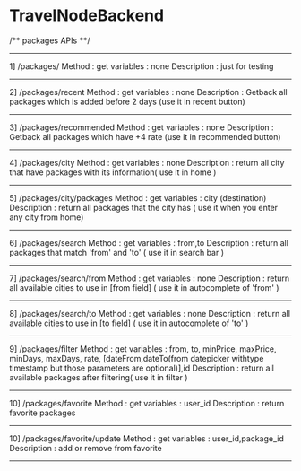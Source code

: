 # TravelNodeBackend
/** packages APIs **/
***********************************
1] /packages/
Method : get
variables : none
Description : just for testing
************************************
2] /packages/recent
Method : get
variables : none
Description : Getback all packages which is added before 2 days (use it in recent button)
************************************
3] /packages/recommended
Method : get
variables : none
Description : Getback all packages which have +4 rate (use it in recommended button)
************************************
4] /packages/city
Method : get
variables : none
Description : return all city that have packages with its information(  use it in home )
************************************
5] /packages/city/packages
Method : get
variables : city (destination)
Description : return all packages that the city has ( use it when you enter any city from home)
************************************
6] /packages/search
Method : get
variables : from,to
Description : return all packages that match 'from' and 'to' (  use it in search bar )
************************************
7] /packages/search/from 
Method : get
variables : none
Description : return all available cities to use in [from field] (  use it in autocomplete of 'from' )
************************************
8] /packages/search/to
Method : get
variables : none
Description : return all available cities to use in [to field] (  use it in autocomplete of 'to' )
************************************
9] /packages/filter
Method : get
variables : from, to, minPrice, maxPrice, minDays, maxDays, rate, [dateFrom,dateTo(from datepicker withtype timestamp but those parameters are optional)],id
Description : return all available packages after filtering(  use it in filter )
************************************
10] /packages/favorite
Method : get
variables : user_id
Description : return favorite packages
************************************
10] /packages/favorite/update
Method : get
variables : user_id,package_id
Description : add or remove from favorite
************************************